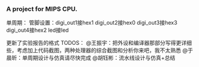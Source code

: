 ### A project for MIPS CPU.
单周期：
  管脚设置：digi_out1接hex1
           digi_out2接hex0
           digi_out3接hex3
           digi_out4接hex2
           led接led

更新了实验报告的格式
TODOS：
@王振宇：把外设和编译器那部分写得更详细些，考虑加上代码截图，两种处理器的综合截图和分析你来吧，我不太熟悉
@于晨昕：单周期设计与仿真请尽快完成
@胡钰彬：流水线设计与仿真+总结
